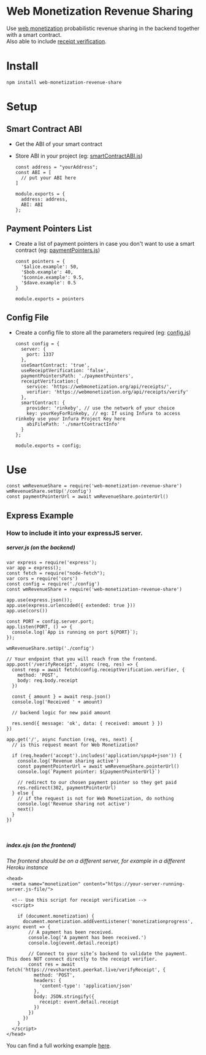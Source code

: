 # Web Monetization Revenue Sharing

Use [web monetization](https://webmonetization.org) probabilistic revenue sharing in the backend together with a smart contract. <br>
Also able to include [receipt verification](https://webmonetization.org/docs/receipt-verifier).

# Install
    
    npm install web-monetization-revenue-share

# Setup

## Smart Contract ABI
  - Get the ABI of your smart contract
  - Store ABI in your project (eg: [smartContractABI.js](https://github.com/Vivid-IOV-Labs/web-monetization-revenue-share/blob/master/smartContractABI.example.js))

        const address = "yourAddress";
        const ABI = [
          // put your ABI here
        ]

        module.exports = {
          address: address,
          ABI: ABI
        };

## Payment Pointers List
  - Create a list of payment pointers in case you don't want to use a smart contract (eg: [paymentPointers.js](https://github.com/Vivid-IOV-Labs/web-monetization-revenue-share/blob/master/paymentPointers.js))

        const pointers = {
          '$alice.example': 50,
          '$bob.example': 40,
          '$connie.example': 9.5,
          '$dave.example': 0.5
        }

        module.exports = pointers

## Config File
  - Create a config file to store all the parameters required (eg: [config.js](https://github.com/Vivid-IOV-Labs/web-monetization-revenue-share/blob/master/config.example.js))

        const config = {
          server: {
            port: 1337
          },
          useSmartContract: 'true',
          useReceiptVerification: 'false',
          paymentPointersPath: './paymentPointers',
          receiptVerification:{ 
            service: 'https://webmonetization.org/api/receipts/',
            verifier: 'https://webmonetization.org/api/receipts/verify'
          },
          smartContract: {
            provider: 'rinkeby', // use the network of your choice
            key: yourKeyForRinkeby, // eg: If using Infura to access rinkeby use your Infura Project Key here 
            abiFilePath: './smartContractInfo'
          }
        };
      
        module.exports = config;


# Use

    const wmRevenueShare = require('web-monetization-revenue-share')
    wmRevenueShare.setUp('/config')
    const paymentPointerUrl = await wmRevenueShare.pointerUrl()


## Express Example 
### How to include it into your expressJS server.
##### server.js (on the backend)


    var express = require('express');
    var app = express();
    const fetch = require("node-fetch");
    var cors = require('cors')
    const config = require('./config')
    const wmRevenueShare = require('web-monetization-revenue-share')

    app.use(express.json());
    app.use(express.urlencoded({ extended: true }))
    app.use(cors())

    const PORT = config.server.port;
    app.listen(PORT, () => {
      console.log(`App is running on port ${PORT}`);
    });

    wmRevenueShare.setUp('./config')

    // Your endpoint that you will reach from the frontend.
    app.post('/verifyReceipt', async (req, res) => {
      const resp = await fetch(config.receiptVerification.verifier, {
        method: 'POST',
        body: req.body.receipt
      })

      const { amount } = await resp.json()
      console.log('Received ' + amount)

      // backend logic for new paid amount

      res.send({ message: 'ok', data: { received: amount } })
    })

    app.get('/', async function (req, res, next) {
      // is this request meant for Web Monetization?
      
      if (req.header('accept').includes('application/spsp4+json')) {
        console.log('Revenue sharing active')
        const paymentPointerUrl = await wmRevenueShare.pointerUrl()
        console.log(`Payment pointer: ${paymentPointerUrl}`)

        // redirect to our chosen payment pointer so they get paid
        res.redirect(302, paymentPointerUrl)
      } else {
        // if the request is not for Web Monetization, do nothing
        console.log('Revenue sharing not active')
        next()
      }
    })

<br>

##### index.ejs (on the frontend) 
_The frontend should be on a different server, for example in a different Heroku instance_


    <head>
      <meta name="monetization" content="https://your-server-running-server.js-file/">  
      
      <!-- Use this script for receipt verification -->
      <script>

        if (document.monetization) {
          document.monetization.addEventListener('monetizationprogress', async event => {
            // A payment has been received.
            console.log('A payment has been received.')
            console.log(event.detail.receipt)

            // Connect to your site’s backend to validate the payment. This does NOT connect directly to the receipt verifier.
            const res = await fetch('https://revsharetest.peerkat.live/verifyReceipt', {
              method: 'POST',
              headers: {
                'content-type': 'application/json'
              },
              body: JSON.stringify({
                receipt: event.detail.receipt
              })
            })
          })
        }
      </script>
    </head>


You can find a full working example [here](https://github.com/Vivid-IOV-Labs/gftw-server-demo).